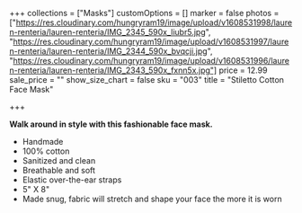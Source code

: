 +++
collections = ["Masks"]
customOptions = []
marker = false
photos = ["https://res.cloudinary.com/hungryram19/image/upload/v1608531998/lauren-renteria/lauren-renteria/IMG_2345_590x_liubr5.jpg", "https://res.cloudinary.com/hungryram19/image/upload/v1608531997/lauren-renteria/lauren-renteria/IMG_2344_590x_bvqcji.jpg", "https://res.cloudinary.com/hungryram19/image/upload/v1608531996/lauren-renteria/lauren-renteria/IMG_2343_590x_fxnn5x.jpg"]
price = 12.99
sale_price = ""
show_size_chart = false
sku = "003"
title = "Stiletto Cotton Face Mask"

+++

**Walk around in style with this fashionable face mask.**

- Handmade
- 100% cotton
- Sanitized and clean
- Breathable and soft
- Elastic over-the-ear straps
- 5" X 8"
- Made snug, fabric will stretch and shape your face the more it is worn
